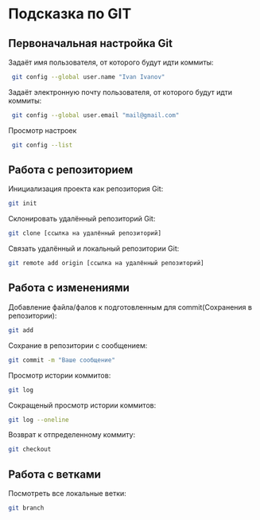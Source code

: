 # Подсказка по GIT

## Первоначальная настройка Git
Задаёт имя пользователя, от которого будут идти коммиты:
```sh
 git config --global user.name "Ivan Ivanov"
```
Задаёт электронную почту пользователя, от которого будут идти коммиты:
```sh
 git config --global user.email "mail@gmail.com"
```
Просмотр настроек
```sh
 git config --list
```

## Работа с репозиторием
Инициализация проекта как репозитория Git:
```sh
git init
```
Склонировать удалённый репозиторий Git:
```sh
git clone [ссылка на удалённый репозиторий]
```

Связать удалённый и локальный репозитории Git:
```sh
git remote add origin [ссылка на удалённый репозиторий]
```

## Работа с изменениями
Добавление файла/фалов к подготовленным для commit(Сохранения в репозитории):
```sh 
git add
```
Сохрание в репозитории с сообщением:
```sh
git commit -m "Ваше сообщение"
```
Просмотр истории коммитов:
```sh
git log
```
Сокращеный просмотр истории коммитов:
```sh
git log --oneline
```
Возврат к отпределенному коммиту:
```sh
git checkout
```

## Работа с ветками
Посмотреть все локальные ветки:
```sh
git branch
```